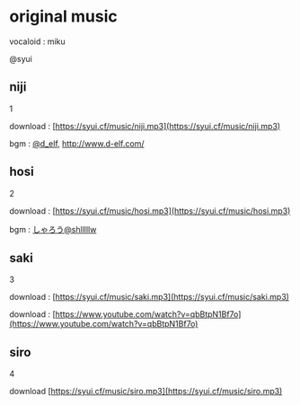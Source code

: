 # original music

vocaloid : miku

@syui

## niji

1

download : [https://syui.cf/music/niji.mp3](https://syui.cf/music/niji.mp3)

bgm : [@d_elf](https://twitter.com/d_elf), http://www.d-elf.com/

## hosi

2

download : [https://syui.cf/music/hosi.mp3](https://syui.cf/music/hosi.mp3)

bgm : [しゃろう@shlllllw](https://twitter.com/shlllllw) 

## saki

3

download : [https://syui.cf/music/saki.mp3](https://syui.cf/music/saki.mp3)

download : [https://www.youtube.com/watch?v=qbBtpN1Bf7o](https://www.youtube.com/watch?v=qbBtpN1Bf7o)

## siro

4

download [https://syui.cf/music/siro.mp3](https://syui.cf/music/siro.mp3)
